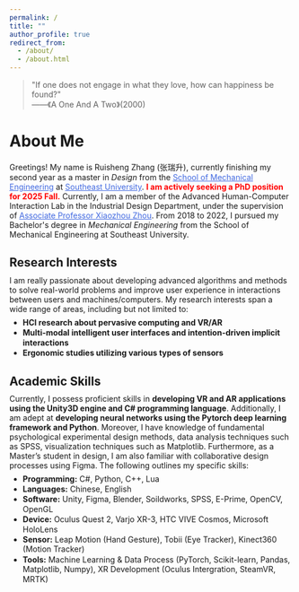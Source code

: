 ```yaml
---
permalink: /
title: ""
author_profile: true
redirect_from: 
  - /about/
  - /about.html
---
```


<!-- > To be honest, this is a very hastily put together personal website, and it's not perfect yet. I would be grateful if you could take the time to get to know me better. -->

<style>
a {
  color: RoyalBlue; /* 将所有链接的颜色设置为 RoyalBlue */
}
</style>


<style>
h2 {
    margin-bottom: 0.5em; /* 调整为你认为合适的值 */
}

p {
    margin-top: 0em;
    margin-bottom: 0.5em; /* 调整为你认为合适的值 */
}

blockquote {
    margin-top: 0.5em;
    margin-bottom: 0.5em;
}

ul {
    margin-top: 0em;
    margin-bottom: 0.5em; /* 调整为你认为合适的值 */
}

li {
    margin-bottom: 0.05em; /* 调整为你认为合适的值 */
    line-height: 1.25; /* 调整行高来影响行间距 */
}
</style>


> "If one does not engage in what they love, how can happiness be found?"<br>——《A One And A Two》(2000)

# About Me
Greetings! My name is Ruisheng Zhang (张瑞升), currently finishing my second year as a master in _Design_ from the [School of Mechanical Engineering](https://me.seu.edu.cn/jx_en/) at [Southeast University](https://www.seu.edu.cn/english/). **<font color=red>I am actively seeking a PhD position for 2025 Fall.</font>** Currently, I am a member of the Advanced Human-Computer Interaction Lab in the Industrial Design Department, under the supervision of [Associate Professor Xiaozhou Zhou](https://me.seu.edu.cn/zxz1/list.htm). From 2018 to 2022, I pursued my Bachelor's degree in _Mechanical Engineering_ from the School of Mechanical Engineering at Southeast University.

## Research Interests
I am really passionate about developing advanced algorithms and methods to solve real-world problems and improve user experience in interactions between users and machines/computers.  My research interests span a wide range of areas, including but not limited to: 
- **HCI research about pervasive computing and VR/AR**
- **Multi-modal intelligent user interfaces and intention-driven implicit interactions**
- **Ergonomic studies utilizing various types of sensors**

<!-- ## Research Interests
I am really passionate about developing advanced algorithms and methods to solve real-world problems and improve user experience, because it is incredibly rewarding to utilize noval technology to improve and enhance humans' lives. My research interests focus on **HCI research about pervasive computing and VR/AR**, especially in:
- **developing interactive devices for XR environments**
- **designing multi-modal user interfaces**
- **enhancing HCI user experiences with data-driven deep learning methods**. 

Additionally, I am also interested in **improving text input for XR scenarios**. -->

## Academic Skills
Currently, I possess proficient skills in **developing VR and AR applications using the Unity3D engine and C# programming language**. Additionally, I am adept at **developing neural networks using the Pytorch deep learning framework and Python**. Moreover, I have knowledge of fundamental psychological experimental design methods, data analysis techniques such as SPSS, visualization techniques such as Matplotlib. Furthermore, as a Master’s student in design, I am also familiar with collaborative design processes using Figma. The following outlines my specific skills:
- **Programming:** C#, Python, C++, Lua
- **Languages:** Chinese, English
- **Software:** Unity, Figma, Blender, Soildworks, SPSS, E-Prime, OpenCV, OpenGL
- **Device:** Oculus Quest 2, Varjo XR-3, HTC VIVE Cosmos, Microsoft HoloLens
- **Sensor:** Leap Motion (Hand Gesture), Tobii (Eye Tracker), Kinect360 (Motion Tracker)
- **Tools:** Machine Learning & Data Process (PyTorch, Scikit-learn, Pandas, Matplotlib, Numpy), XR Development (Oculus Intergration, SteamVR, MRTK)

